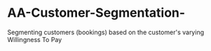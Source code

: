 # AA-Customer-Segmentation-
Segmenting customers (bookings) based on the customer's varying Willingness To Pay
